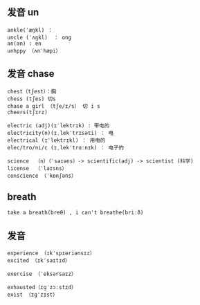 
## 发音 un
```
ankle(ˈæŋkl) ： 
uncle (ˈʌŋkl)  ： ong
an(ən) : en 
unhppy （ʌnˈhæpi）
```

## 发音 chase
```
chest（tʃest）：胸
chess (tʃes) 切s
chase a girl （tʃe/ɪ/s） 切 i s
cheers(tʃɪrz)  
```

``` 发音 ： science
electric (adj)(ɪˈlektrɪk) : 带电的
electricity(n)(ɪˌlekˈtrɪsəti) ： 电
electrical (ɪˈlektrɪkl) ： 用电的
elec/tro/ni/c (ɪˌlekˈtrɑːnɪk) ： 电子的

science  （n）（ˈsaɪəns）-> scientific(adj) -> scientist (科学)
license  （ˈlaɪsns）
conscience （ˈkɒnʃəns）
```


## breath
```
take a breath(breθ) , i can't breathe(briːð)
```


## 发音
```
experience （ɪkˈspɪəriənsɪz）
excited （ɪkˈsaɪtɪd）

exercise （ˈeksərsaɪz）

exhausted（ɪɡˈzɔːstɪd）
exist （ɪɡˈzɪst）
```